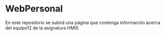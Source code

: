 # WebPersonal
En este repositorio se subirá una página que contenga información acerca del equipo12 de la asignatura HMIS
